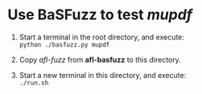 # Use BaSFuzz to test _mupdf_

1. Start a terminal in the root directory, and execute:  
`python ./basfuzz.py mupdf`

2. Copy _afl-fuzz_ from **afl-basfuzz** to this directory.

3. Start a new terminal in this directory, and execute:  
`./run.sh`